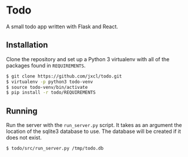 Todo
====

A small todo app written with Flask and React.

Installation
------------
Clone the repository and set up a Python 3 virtualenv with all of the packages found in
`REQUIREMENTS`.

```bash
$ git clone https://github.com/jxcl/todo.git
$ virtualenv -p python3 todo-venv
$ source todo-venv/bin/activate
$ pip install -r todo/REQUIREMENTS
```

Running
-------

Run the server with the `run_server.py` script. It takes as an argument the
location of the sqlite3 database to use. The database will be created if it does
not exist.

```bash
$ todo/src/run_server.py /tmp/todo.db
```

